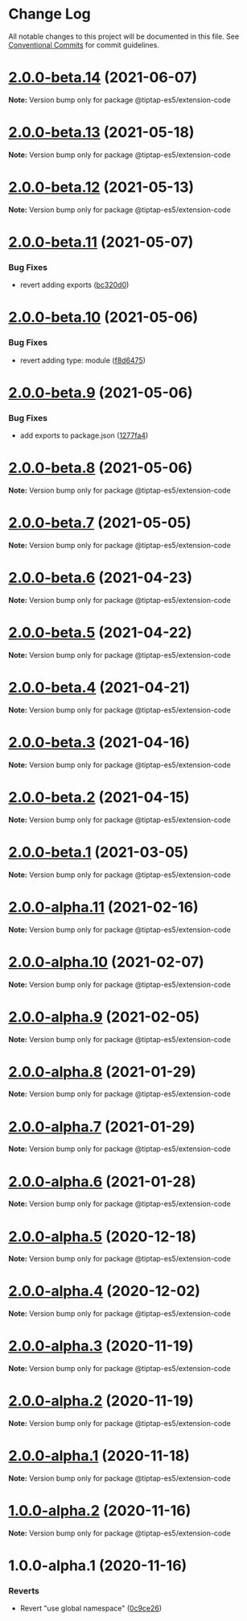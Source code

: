 # Change Log

All notable changes to this project will be documented in this file.
See [Conventional Commits](https://conventionalcommits.org) for commit guidelines.

# [2.0.0-beta.14](https://github.com/ueberdosis/tiptap/compare/@tiptap-es5/extension-code@2.0.0-beta.13...@tiptap-es5/extension-code@2.0.0-beta.14) (2021-06-07)

**Note:** Version bump only for package @tiptap-es5/extension-code

# [2.0.0-beta.13](https://github.com/ueberdosis/tiptap/compare/@tiptap-es5/extension-code@2.0.0-beta.12...@tiptap-es5/extension-code@2.0.0-beta.13) (2021-05-18)

**Note:** Version bump only for package @tiptap-es5/extension-code

# [2.0.0-beta.12](https://github.com/ueberdosis/tiptap/compare/@tiptap-es5/extension-code@2.0.0-beta.11...@tiptap-es5/extension-code@2.0.0-beta.12) (2021-05-13)

**Note:** Version bump only for package @tiptap-es5/extension-code

# [2.0.0-beta.11](https://github.com/ueberdosis/tiptap/compare/@tiptap-es5/extension-code@2.0.0-beta.10...@tiptap-es5/extension-code@2.0.0-beta.11) (2021-05-07)

### Bug Fixes

- revert adding exports ([bc320d0](https://github.com/ueberdosis/tiptap/commit/bc320d0b4b80b0e37a7e47a56e0f6daec6e65d98))

# [2.0.0-beta.10](https://github.com/ueberdosis/tiptap/compare/@tiptap-es5/extension-code@2.0.0-beta.9...@tiptap-es5/extension-code@2.0.0-beta.10) (2021-05-06)

### Bug Fixes

- revert adding type: module ([f8d6475](https://github.com/ueberdosis/tiptap/commit/f8d6475e2151faea6f96baecdd6bd75880d50d2c))

# [2.0.0-beta.9](https://github.com/ueberdosis/tiptap/compare/@tiptap-es5/extension-code@2.0.0-beta.8...@tiptap-es5/extension-code@2.0.0-beta.9) (2021-05-06)

### Bug Fixes

- add exports to package.json ([1277fa4](https://github.com/ueberdosis/tiptap/commit/1277fa47151e9c039508cdb219bdd0ffe647f4ee))

# [2.0.0-beta.8](https://github.com/ueberdosis/tiptap/compare/@tiptap-es5/extension-code@2.0.0-beta.7...@tiptap-es5/extension-code@2.0.0-beta.8) (2021-05-06)

**Note:** Version bump only for package @tiptap-es5/extension-code

# [2.0.0-beta.7](https://github.com/ueberdosis/tiptap/compare/@tiptap-es5/extension-code@2.0.0-beta.6...@tiptap-es5/extension-code@2.0.0-beta.7) (2021-05-05)

**Note:** Version bump only for package @tiptap-es5/extension-code

# [2.0.0-beta.6](https://github.com/ueberdosis/tiptap/compare/@tiptap-es5/extension-code@2.0.0-beta.5...@tiptap-es5/extension-code@2.0.0-beta.6) (2021-04-23)

**Note:** Version bump only for package @tiptap-es5/extension-code

# [2.0.0-beta.5](https://github.com/ueberdosis/tiptap/compare/@tiptap-es5/extension-code@2.0.0-beta.4...@tiptap-es5/extension-code@2.0.0-beta.5) (2021-04-22)

**Note:** Version bump only for package @tiptap-es5/extension-code

# [2.0.0-beta.4](https://github.com/ueberdosis/tiptap/compare/@tiptap-es5/extension-code@2.0.0-beta.3...@tiptap-es5/extension-code@2.0.0-beta.4) (2021-04-21)

**Note:** Version bump only for package @tiptap-es5/extension-code

# [2.0.0-beta.3](https://github.com/ueberdosis/tiptap/compare/@tiptap-es5/extension-code@2.0.0-beta.2...@tiptap-es5/extension-code@2.0.0-beta.3) (2021-04-16)

**Note:** Version bump only for package @tiptap-es5/extension-code

# [2.0.0-beta.2](https://github.com/ueberdosis/tiptap/compare/@tiptap-es5/extension-code@2.0.0-beta.1...@tiptap-es5/extension-code@2.0.0-beta.2) (2021-04-15)

**Note:** Version bump only for package @tiptap-es5/extension-code

# [2.0.0-beta.1](https://github.com/ueberdosis/tiptap/compare/@tiptap-es5/extension-code@2.0.0-alpha.11...@tiptap-es5/extension-code@2.0.0-beta.1) (2021-03-05)

**Note:** Version bump only for package @tiptap-es5/extension-code

# [2.0.0-alpha.11](https://github.com/ueberdosis/tiptap/compare/@tiptap-es5/extension-code@2.0.0-alpha.10...@tiptap-es5/extension-code@2.0.0-alpha.11) (2021-02-16)

**Note:** Version bump only for package @tiptap-es5/extension-code

# [2.0.0-alpha.10](https://github.com/ueberdosis/tiptap/compare/@tiptap-es5/extension-code@2.0.0-alpha.9...@tiptap-es5/extension-code@2.0.0-alpha.10) (2021-02-07)

**Note:** Version bump only for package @tiptap-es5/extension-code

# [2.0.0-alpha.9](https://github.com/ueberdosis/tiptap/compare/@tiptap-es5/extension-code@2.0.0-alpha.8...@tiptap-es5/extension-code@2.0.0-alpha.9) (2021-02-05)

**Note:** Version bump only for package @tiptap-es5/extension-code

# [2.0.0-alpha.8](https://github.com/ueberdosis/tiptap/compare/@tiptap-es5/extension-code@2.0.0-alpha.7...@tiptap-es5/extension-code@2.0.0-alpha.8) (2021-01-29)

**Note:** Version bump only for package @tiptap-es5/extension-code

# [2.0.0-alpha.7](https://github.com/ueberdosis/tiptap/compare/@tiptap-es5/extension-code@2.0.0-alpha.6...@tiptap-es5/extension-code@2.0.0-alpha.7) (2021-01-29)

**Note:** Version bump only for package @tiptap-es5/extension-code

# [2.0.0-alpha.6](https://github.com/ueberdosis/tiptap/compare/@tiptap-es5/extension-code@2.0.0-alpha.5...@tiptap-es5/extension-code@2.0.0-alpha.6) (2021-01-28)

**Note:** Version bump only for package @tiptap-es5/extension-code

# [2.0.0-alpha.5](https://github.com/ueberdosis/tiptap/compare/@tiptap-es5/extension-code@2.0.0-alpha.4...@tiptap-es5/extension-code@2.0.0-alpha.5) (2020-12-18)

**Note:** Version bump only for package @tiptap-es5/extension-code

# [2.0.0-alpha.4](https://github.com/ueberdosis/tiptap/compare/@tiptap-es5/extension-code@2.0.0-alpha.3...@tiptap-es5/extension-code@2.0.0-alpha.4) (2020-12-02)

**Note:** Version bump only for package @tiptap-es5/extension-code

# [2.0.0-alpha.3](https://github.com/ueberdosis/tiptap/compare/@tiptap-es5/extension-code@2.0.0-alpha.2...@tiptap-es5/extension-code@2.0.0-alpha.3) (2020-11-19)

**Note:** Version bump only for package @tiptap-es5/extension-code

# [2.0.0-alpha.2](https://github.com/ueberdosis/tiptap/compare/@tiptap-es5/extension-code@2.0.0-alpha.1...@tiptap-es5/extension-code@2.0.0-alpha.2) (2020-11-19)

**Note:** Version bump only for package @tiptap-es5/extension-code

# [2.0.0-alpha.1](https://github.com/ueberdosis/tiptap/compare/@tiptap-es5/extension-code@1.0.0-alpha.2...@tiptap-es5/extension-code@2.0.0-alpha.1) (2020-11-18)

**Note:** Version bump only for package @tiptap-es5/extension-code

# [1.0.0-alpha.2](https://github.com/ueberdosis/tiptap/compare/@tiptap-es5/extension-code@1.0.0-alpha.1...@tiptap-es5/extension-code@1.0.0-alpha.2) (2020-11-16)

**Note:** Version bump only for package @tiptap-es5/extension-code

# 1.0.0-alpha.1 (2020-11-16)

### Reverts

- Revert "use global namespace" ([0c9ce26](https://github.com/ueberdosis/tiptap/commit/0c9ce26c02c07d88a757c01b0a9d7f9e2b0b7502))
